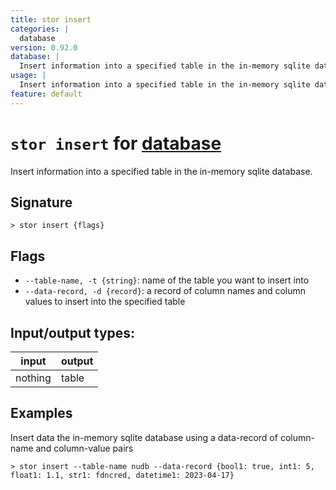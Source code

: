 ```yaml
---
title: stor insert
categories: |
  database
version: 0.92.0
database: |
  Insert information into a specified table in the in-memory sqlite database.
usage: |
  Insert information into a specified table in the in-memory sqlite database.
feature: default
---
```

<!-- This file is automatically generated. Please edit the command in https://github.com/nushell/nushell instead. -->

# `stor insert` for [database](/commands/categories/database.md)

<div class='command-title'>Insert information into a specified table in the in-memory sqlite database.</div>

## Signature

```> stor insert {flags} ```

## Flags

 -  `--table-name, -t {string}`: name of the table you want to insert into
 -  `--data-record, -d {record}`: a record of column names and column values to insert into the specified table


## Input/output types:

| input   | output |
| ------- | ------ |
| nothing | table  |

## Examples

Insert data the in-memory sqlite database using a data-record of column-name and column-value pairs
```nu
> stor insert --table-name nudb --data-record {bool1: true, int1: 5, float1: 1.1, str1: fdncred, datetime1: 2023-04-17}

```
